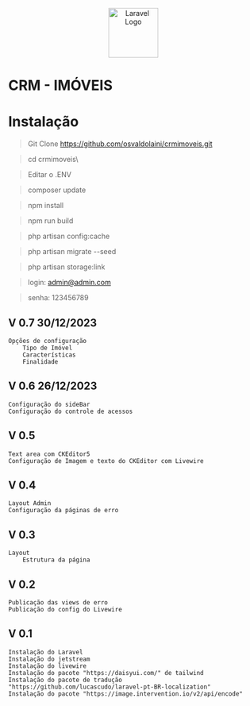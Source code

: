 <p align="center">
<a href="https://github.com/osvaldolaini" target="_blank">
<img src="https://avatars.githubusercontent.com/u/75580327?s=64&v=4" width="100" alt="Laravel Logo">
</a>
</p>

# CRM - IMÓVEIS

# Instalação
>Git Clone https://github.com/osvaldolaini/crmimoveis.git

>cd crmimoveis\

>Editar o .ENV

>composer update

>npm install

>npm run build

>php artisan config:cache

>php artisan migrate --seed

>php artisan storage:link

>login: admin@admin.com

>senha: 123456789

## V 0.7 30/12/2023
    Opções de configuração
        Tipo de Imóvel
        Características
        Finalidade
        
## V 0.6 26/12/2023
    Configuração do sideBar
    Configuração do controle de acessos

## V 0.5 
    Text area com CKEditor5
    Configuração de Imagem e texto do CKEditor com Livewire
## V 0.4 
    Layout Admin
    Configuração da páginas de erro

## V 0.3
    Layout
        Estrutura da página

## V 0.2
    Publicação das views de erro
    Publicação do config do Livewire

## V 0.1
    Instalação do Laravel
    Instalação do jetstream
    Instalação do livewire
    Instalação do pacote "https://daisyui.com/" de tailwind
    Instalação do pacote de tradução "https://github.com/lucascudo/laravel-pt-BR-localization"
    Instalação do pacote "https://image.intervention.io/v2/api/encode"
